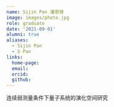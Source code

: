 ```yaml
---
name: Sijin Pan 潘思锦
image: images/photo.jpg
role: graduate
date: '2021-09-01'
alumni: true
aliases:
  - Sijin Pan
  - S Pan
links:
  home-page: 
  email: 
  orcid: 
  github: 
---
```


连续弱测量条件下量子系统的演化空间研究